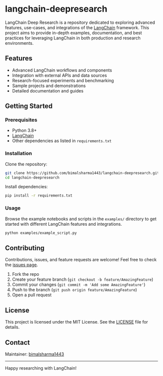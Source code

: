 # langchain-deepresearch

LangChain Deep Research is a repository dedicated to exploring advanced features, use-cases, and integrations of the [LangChain](https://github.com/hwchase17/langchain) framework. This project aims to provide in-depth examples, documentation, and best practices for leveraging LangChain in both production and research environments.

## Features

- Advanced LangChain workflows and components
- Integration with external APIs and data sources
- Research-focused experiments and benchmarking
- Sample projects and demonstrations
- Detailed documentation and guides

## Getting Started

### Prerequisites

- Python 3.8+
- [LangChain](https://pypi.org/project/langchain/)
- Other dependencies as listed in `requirements.txt`

### Installation

Clone the repository:

```bash
git clone https://github.com/bimalsharma1443/langchain-deepresearch.git
cd langchain-deepresearch
```

Install dependencies:

```bash
pip install -r requirements.txt
```

### Usage

Browse the example notebooks and scripts in the `examples/` directory to get started with different LangChain features and integrations.

```bash
python examples/example_script.py
```

## Contributing

Contributions, issues, and feature requests are welcome! Feel free to check the [issues page](https://github.com/bimalsharma1443/langchain-deepresearch/issues).

1. Fork the repo
2. Create your feature branch (`git checkout -b feature/AmazingFeature`)
3. Commit your changes (`git commit -m 'Add some AmazingFeature'`)
4. Push to the branch (`git push origin feature/AmazingFeature`)
5. Open a pull request

## License

This project is licensed under the MIT License. See the [LICENSE](LICENSE) file for details.

## Contact

Maintainer: [bimalsharma1443](https://github.com/bimalsharma1443)

---

Happy researching with LangChain!
````I'm waiting for your response to the commit dialog before proceeding further.
